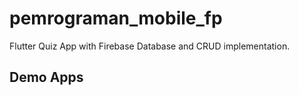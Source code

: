 # pemrograman_mobile_fp

Flutter Quiz App with Firebase Database and CRUD implementation.

## Demo Apps
